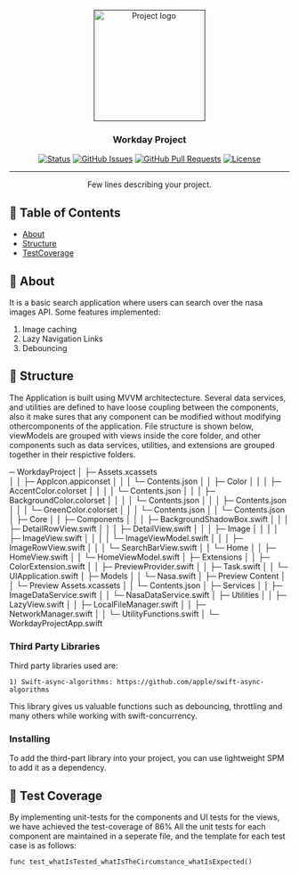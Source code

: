 <p align="center">
  <a href="" rel="noopener">
 <img width=200px height=200px src="https://i.imgur.com/6wj0hh6.jpg" alt="Project logo"></a>
</p>

<h3 align="center">Workday Project</h3>

<div align="center">

[![Status](https://img.shields.io/badge/status-active-success.svg)]()
[![GitHub Issues](https://img.shields.io/github/issues/kylelobo/The-Documentation-Compendium.svg)](https://github.com/kylelobo/The-Documentation-Compendium/issues)
[![GitHub Pull Requests](https://img.shields.io/github/issues-pr/kylelobo/The-Documentation-Compendium.svg)](https://github.com/kylelobo/The-Documentation-Compendium/pulls)
[![License](https://img.shields.io/badge/license-MIT-blue.svg)](/LICENSE)

</div>

---

<p align="center"> Few lines describing your project.
    <br> 
</p>

## 📝 Table of Contents

- [About](#about)
- [Structure](#structure)
- [TestCoverage](#test_coverage)

## 🧐 About <a name = "about"></a>

It is a basic search application where users can search over the nasa images API.
Some features implemented:
1) Image caching
2) Lazy Navigation Links
3) Debouncing

## 🏁 Structure <a name = "structure"></a>

The Application is built using MVVM architectecture. Several data services, and utilities are defined to have loose coupling between the components, also it make sures that any component can be modified without modifying othercomponents of the application. File structure is shown below, viewModels are grouped with views inside the core folder, and other components such as data services, utilities, and extensions are grouped together in their respictive folders.

─ WorkdayProject
   │  ├─ Assets.xcassets                                                     
   │  │  ├─ AppIcon.appiconset
   │  │  │  └─ Contents.json
   │  │  ├─ Color
   │  │  │  ├─ AccentColor.colorset
   │  │  │  │  └─ Contents.json
   │  │  │  ├─ BackgroundColor.colorset
   │  │  │  │  └─ Contents.json
   │  │  │  ├─ Contents.json
   │  │  │  └─ GreenColor.colorset
   │  │  │     └─ Contents.json
   │  │  └─ Contents.json
   │  ├─ Core
   │  │  ├─ Components
   │  │  │  ├─ BackgroundShadowBox.swift
   │  │  │  ├─ DetailRowView.swift
   │  │  │  ├─ DetailView.swift
   │  │  │  ├─ Image
   │  │  │  │  ├─ ImageView.swift
   │  │  │  │  └─ ImageViewModel.swift
   │  │  │  ├─ ImageRowView.swift
   │  │  │  └─ SearchBarView.swift
   │  │  └─ Home
   │  │     ├─ HomeView.swift
   │  │     └─ HomeViewModel.swift
   │  ├─ Extensions
   │  │  ├─ ColorExtension.swift
   │  │  ├─ PreviewProvider.swift
   │  │  ├─ Task.swift
   │  │  └─ UIApplication.swift
   │  ├─ Models
   │  │  └─ Nasa.swift
   │  ├─ Preview Content
   │  │  └─ Preview Assets.xcassets
   │  │     └─ Contents.json
   │  ├─ Services
   │  │  ├─ ImageDataService.swift
   │  │  └─ NasaDataService.swift
   │  ├─ Utilities
   │  │  ├─ LazyView.swift
   │  │  ├─ LocalFileManager.swift
   │  │  ├─ NetworkManager.swift
   │  │  └─ UtilityFunctions.swift
   │  └─ WorkdayProjectApp.swift
 

### Third Party Libraries

Third party libraries used are:

```
1) Swift-async-algorithms: https://github.com/apple/swift-async-algorithms
```

This library gives us valuable functions such as debouncing, throttling and many others while working with swift-concurrency.

### Installing

To add the third-part library into your project, you can use lightweight SPM to add it as a dependency. 

## 🔧 Test Coverage <a name = "test_coverage"></a>

By implementing unit-tests for the components and UI tests for the views, we have achieved the test-coverage of 86%
All the unit tests for each component are maintained in a seperate file, and the template for each test case is as follows:
```
func test_whatIsTested_whatIsTheCircumstance_whatIsExpected()
```
